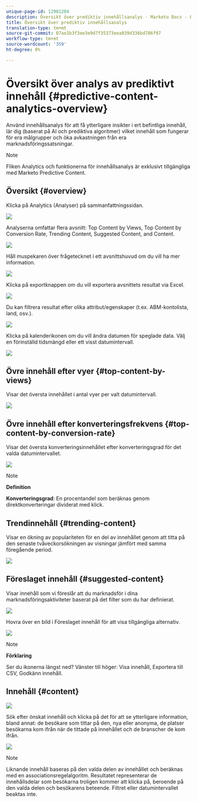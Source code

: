 ```yaml
---
unique-page-id: 12981204
description: Översikt över prediktiv innehållsanalys - Marketo Docs - Produktdokumentation
title: Översikt över prediktiv innehållsanalys
translation-type: tm+mt
source-git-commit: 07ae1b3f3ee3e9d7f35373eea039d336bd786f97
workflow-type: tm+mt
source-wordcount: '359'
ht-degree: 0%

---
```



# Översikt över analys av prediktivt innehåll {#predictive-content-analytics-overview}

Använd innehållsanalys för att få ytterligare insikter i ert befintliga innehåll, lär dig (baserat på AI och prediktiva algoritmer) vilket innehåll som fungerar för era målgrupper och öka avkastningen från era marknadsföringssatsningar.

>[!NOTE]
>
>Fliken Analytics och funktionerna för innehållsanalys är exklusivt tillgängliga med Marketo Predictive Content.

## Översikt {#overview}

Klicka på Analytics (Analyser) på sammanfattningssidan.

![](assets/one.png)

Analyserna omfattar flera avsnitt: Top Content by Views, Top Content by Conversion Rate, Trending Content, Suggested Content, and Content.

![](assets/new-2.png)

Håll muspekaren över frågetecknet i ett avsnittshuvud om du vill ha mer information.

![](assets/new-3.png)

Klicka på exportknappen om du vill exportera avsnittets resultat via Excel.

![](assets/new-3point5.png)

Du kan filtrera resultat efter olika attribut/egenskaper (t.ex. ABM-kontolista, land, osv.).

![](assets/pca.png)

Klicka på kalenderikonen om du vill ändra datumen för speglade data. Välj en förinställd tidsmängd eller ett visst datumintervall.

![](assets/dates.png)

## Övre innehåll efter vyer {#top-content-by-views}

Visar det översta innehållet i antal vyer per valt datumintervall.

![](assets/new-6.png)

## Övre innehåll efter konverteringsfrekvens {#top-content-by-conversion-rate}

Visar det översta konverteringsinnehållet efter konverteringsgrad för det valda datumintervallet.

![](assets/new-7.png)

>[!NOTE]
>
>**Definition**
>
>**Konverteringsgrad**: En procentandel som beräknas genom direktkonverteringar dividerat med klick.

## Trendinnehåll {#trending-content}

Visar en ökning av populariteten för en del av innehållet genom att titta på den senaste tvåveckorsökningen av visningar jämfört med samma föregående period.

![](assets/new-8.png)

## Föreslaget innehåll {#suggested-content}

Visar innehåll som vi föreslår att du marknadsför i dina marknadsföringsaktiviteter baserat på det filter som du har definierat.

![](assets/image2017-10-3-10-3a18-3a35.png)

Hovra över en bild i Föreslaget innehåll för att visa tillgängliga alternativ.

![](assets/image2017-10-3-10-3a21-3a37.png)

>[!NOTE]
>
>**Förklaring**
>
>Ser du ikonerna längst ned? Vänster till höger: Visa innehåll, Exportera till CSV, Godkänn innehåll.

## Innehåll {#content}

![](assets/image2017-10-3-10-3a22-3a24.png)

Sök efter önskat innehåll och klicka på det för att se ytterligare information, bland annat: de besökare som tittar på den, nya eller anonyma, de platser besökarna kom ifrån när de tittade på innehållet och de branscher de kom ifrån.

![](assets/image2017-10-3-10-3a23-3a40.png)

>[!NOTE]
>
>Liknande innehåll baseras på den valda delen av innehållet och beräknas med en associationsregelalgoritm. Resultatet representerar de innehållsdelar som besökarna troligen kommer att klicka på, beroende på den valda delen och besökarens beteende. Filtret eller datumintervallet beaktas inte.

